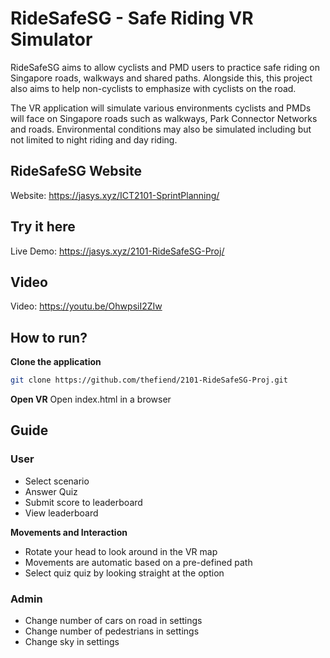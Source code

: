 # RideSafeSG - Safe Riding VR Simulator

RideSafeSG aims to allow cyclists and PMD users to
practice safe riding on Singapore roads, walkways and shared paths. Alongside this, this
project also aims to help non-cyclists to emphasize with cyclists on the road.

The VR application will simulate various environments cyclists and PMDs will face on
Singapore roads such as walkways, Park Connector Networks and roads. Environmental
conditions may also be simulated including but not limited to night riding and day riding.

## RideSafeSG Website
Website:
https://jasys.xyz/ICT2101-SprintPlanning/

## Try it here
Live Demo:
https://jasys.xyz/2101-RideSafeSG-Proj/

## Video
Video: https://youtu.be/OhwpsiI2ZIw

## How to run?
**Clone the application**

   ```bash
   git clone https://github.com/thefiend/2101-RideSafeSG-Proj.git
   ```
   
**Open VR**
   Open index.html in a browser

## Guide
### User
- Select scenario
- Answer Quiz
- Submit score to leaderboard
- View leaderboard

**Movements and Interaction**
- Rotate your head to look around in the VR map
- Movements are automatic based on a pre-defined path
- Select quiz quiz by looking straight at the option

### Admin
- Change number of cars on road in settings
- Change number of pedestrians in settings
- Change sky in settings
